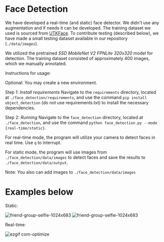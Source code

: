 # Face Detection

  We have developed a real-time (and static) face detector. We didn't use any augmentation and if needs it can be developed. The training dataset we used is sourced from [UTKFace](https://susanqq.github.io/UTKFace/). To contribute testing (described below), we have made a small testing dataset available in our repository (`./data/images`).

We utilized the pretrained *SSD MobileNet V2 FPNLite 320x320* model for detection. The training dataset consisted of approximately 400 images, which we manually annotated.

Instructions for usage:

Optional:
You may create a new environment.

Step 1: *Install requirements*
Navigate to the `requirements` directory, located at `./face_detection/requirements`, and use the command 
`pip install object_detection`
(do not use requirements.txt) to install the necessary dependencies.

Step 2: *Running*
Navigate to the `face_detection` directory, located at `./face_detection`, and use the command 
`python face_detection.py --mode {real-time/static}`.

For real-time mode, the program will utilize your camera to detect faces in real time.
  Use `q` to interrupt.

For static mode, the program will use images from `./face_detection/data/images` to detect faces and save the results to `./face_detection/data/output`.

Note: You also can add images to `./face_detection/data/images`

# Examples below
Static:

![friend-group-selfie-1024x683](https://github.com/SamvelKarapetyaan/aca_homeworks/assets/130899451/fe0a22d8-081a-4eff-aef9-50a39fa74e77)
![friend-group-selfie-1024x683](https://github.com/SamvelKarapetyaan/aca_homeworks/assets/130899451/7981517a-32df-4459-8549-7e385d1d88d4)

Real-time:

![ezgif com-optimize](https://github.com/SamvelKarapetyaan/aca_homeworks/assets/130899451/3b40d1b0-ffa3-471a-8057-232b224f5e32)


